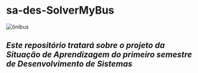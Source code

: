 #  sa-des-SolverMyBus
![ônibus](https://i0.wp.com/diariodotransporte.com.br/wp-content/uploads/2022/07/IMG_1006-1.jpg?fit=800%2C533&ssl=1)
## *Este repositório tratará sobre o projeto da Situação de Aprendizagem do primeiro semestre de Desenvolvimento de Sistemas*

